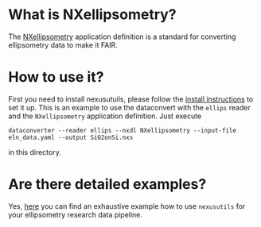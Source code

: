# What is NXellipsometry?

The [NXellipsometry](https://fairmat-experimental.github.io/nexus-fairmat-proposal/9636feecb79bb32b828b1a9804269573256d7696/ellipsometry-structure.html#ellipsometry) application definition is a standard for converting ellipsometry data to make it FAIR.

# How to use it?

First you need to install nexusutuils, please follow the [install instructions](https://github.com/nomad-coe/nomad-parser-nexus) to set it up.
This is an example to use the dataconvert with the `ellips` reader and the `NXellipsometry` application definition.
Just execute

```shell
dataconverter --reader ellips --nxdl NXellipsometry --input-file eln_data.yaml --output SiO2onSi.nxs
```

in this directory.

# Are there detailed examples?

Yes, [here](https://gitlab.mpcdf.mpg.de/nomad-lab/nomad-remote-tools-hub/-/tree/develop/docker/ellips) you can find an exhaustive example how to use `nexusutils` for your ellipsometry research data pipeline.
